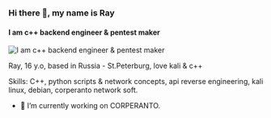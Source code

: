 ### Hi there 👋, my name is Ray
#### I am c++ backend engineer & pentest maker
![I am c++ backend engineer & pentest maker](https://i.pinimg.com/736x/51/0c/48/510c48e4ccc8c0708c706c42ff3972e3.jpg)

Ray, 16 y.o, based in Russia - St.Peterburg, love kali & c++

Skills: C++, python scripts & network concepts, api reverse engineering, kali linux, debian, corperanto network soft.

- 🔭 I’m currently working on CORPERANTO.




